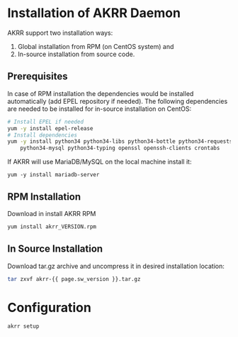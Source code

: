 # Installation of AKRR Daemon

AKRR support two installation ways: 
1) Global installation from RPM (on CentOS system) and 
2) In-source installation from source code. 

## Prerequisites

In case of RPM installation the dependencies would be installed automatically 
(add EPEL repository if needed). The following dependencies are needed to be installed
for in-source installation on CentOS:
 
 
```bash
# Install EPEL if needed
yum -y install epel-release
# Install dependencies
yum -y install python34 python34-libs python34-bottle python34-requests \
    python34-mysql python34-typing openssl openssh-clients crontabs
```

If AKRR will use MariaDB/MySQL on the local machine install it:
``` 
yum -y install mariadb-server  
```

## RPM Installation

Download in install AKRR RPM
```bash
yum install akrr_VERSION.rpm
```

## In Source Installation

Download tar.gz archive and uncompress it in desired installation location:
```bash
tar zxvf akrr-{{ page.sw_version }}.tar.gz
``` 


# Configuration

```bash
akrr setup
```








